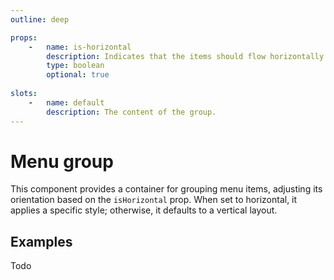 ```yaml
---
outline: deep

props:
    -   name: is-horizontal
        description: Indicates that the items should flow horizontally.
        type: boolean
        optional: true
        
slots:
    -   name: default
        description: The content of the group.
---
```


<script
    lang="ts"
    setup>
    import { FluxMenu, FluxMenuGroup, FluxMenuItem, FluxPane, FluxSeparator } from '@basmilius/flux';
</script>

# Menu group

This component provides a container for grouping menu items, adjusting its orientation based on the `isHorizontal` prop. When set to horizontal, it applies a specific style; otherwise, it defaults to a vertical layout.

<Preview>
    <FluxPane style="width: 300px">
        <FluxMenu>
            <FluxMenuGroup>
                <FluxMenuItem
                    icon-before="grid-2"
                    label="Overview"/>
            </FluxMenuGroup>
            <FluxSeparator/>
            <FluxMenuGroup>
                <FluxMenuItem
                    icon-before="rocket"
                    label="Releases"/>
                <FluxMenuItem
                    icon-before="rectangle-history"
                    label="History"/>
            </FluxMenuGroup>
            <FluxSeparator/>
            <FluxMenuGroup>
                <FluxMenuItem
                    icon-before="gear"
                    label="Settings"/>
            </FluxMenuGroup>
        </FluxMenu>
    </FluxPane>
</Preview>

<FrontmatterDocs/>

## Examples

Todo
